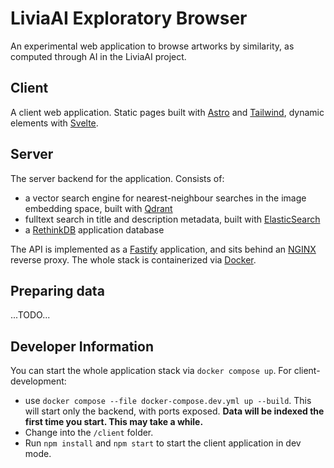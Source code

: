# LiviaAI Exploratory Browser

An experimental web application to browse artworks by similarity, as computed through AI in the LiviaAI project.

## Client

A client web application. Static pages built with [Astro](https://astro.build/) and 
[Tailwind](https://tailwindui.com/), dynamic elements with [Svelte](https://svelte.dev/).

## Server

The server backend for the application. Consists of:

- a vector search engine for nearest-neighbour searches in the image embedding space, built with 
  [Qdrant](https://qdrant.tech/)
- fulltext search in title and description metadata, built with [ElasticSearch](https://www.elastic.co/)
- a [RethinkDB](https://rethinkdb.com/) application database

The API is implemented as a [Fastify](https://www.fastify.io/) application, and sits behind an 
[NGINX](https://www.nginx.com/) reverse proxy. The whole stack is containerized via [Docker](https://www.docker.com/).

## Preparing data

...TODO...

## Developer Information

You can start the whole application stack via `docker compose up`. For client-development: 

- use `docker compose --file docker-compose.dev.yml up --build`. This will start only the backend, with ports exposed. __Data will be indexed the first time you start. This may take a while.__
- Change into the `/client` folder.
- Run `npm install` and `npm start` to start the client application in dev mode.
